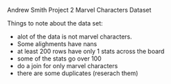Andrew Smith Project 2 Marvel Characters Dataset

Things to note about the data set:
- alot of the data is not marvel characters.
- Some alighments have nans
- at least 200 rows have only 1 stats across the board
- some of the stats go over 100
- do a join for only marvel characters
- there are some duplicates (reserach them)